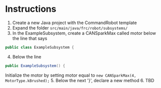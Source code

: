 # Instructions
1. Create a new Java project with the CommandRobot template
2. Expand the folder `src/main/java/frc/robot/subsystems/`
3. In the ExampleSubsystem, create a CANSparkMax called motor below the line that says
```java
public class ExampleSubsystem {
```
4. Below the line
```java
public ExampleSubsystem() {
```
Initialize the motor by setting motor equal to `new CANSparkMax(4, MotorType.kBrushed);`
5. Below the next '}', declare a new method
6. TBD